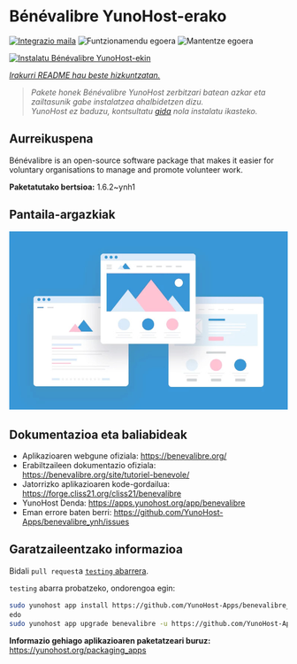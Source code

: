 <!--
Ohart ongi: README hau automatikoki sortu da <https://github.com/YunoHost/apps/tree/master/tools/readme_generator>ri esker
EZ editatu eskuz.
-->

# Bénévalibre YunoHost-erako

[![Integrazio maila](https://apps.yunohost.org/badge/integration/benevalibre)](https://ci-apps.yunohost.org/ci/apps/benevalibre/)
![Funtzionamendu egoera](https://apps.yunohost.org/badge/state/benevalibre)
![Mantentze egoera](https://apps.yunohost.org/badge/maintained/benevalibre)

[![Instalatu Bénévalibre YunoHost-ekin](https://install-app.yunohost.org/install-with-yunohost.svg)](https://install-app.yunohost.org/?app=benevalibre)

*[Irakurri README hau beste hizkuntzatan.](./ALL_README.md)*

> *Pakete honek Bénévalibre YunoHost zerbitzari batean azkar eta zailtasunik gabe instalatzea ahalbidetzen dizu.*  
> *YunoHost ez baduzu, kontsultatu [gida](https://yunohost.org/install) nola instalatu ikasteko.*

## Aurreikuspena

Bénévalibre is an open-source software package that makes it easier for voluntary organisations to manage and promote volunteer work.


**Paketatutako bertsioa:** 1.6.2~ynh1

## Pantaila-argazkiak

![Bénévalibre(r)en pantaila-argazkia](./doc/screenshots/example.jpg)

## Dokumentazioa eta baliabideak

- Aplikazioaren webgune ofiziala: <https://benevalibre.org/>
- Erabiltzaileen dokumentazio ofiziala: <https://benevalibre.org/site/tutoriel-benevole/>
- Jatorrizko aplikazioaren kode-gordailua: <https://forge.cliss21.org/cliss21/benevalibre>
- YunoHost Denda: <https://apps.yunohost.org/app/benevalibre>
- Eman errore baten berri: <https://github.com/YunoHost-Apps/benevalibre_ynh/issues>

## Garatzaileentzako informazioa

Bidali `pull request`a [`testing` abarrera](https://github.com/YunoHost-Apps/benevalibre_ynh/tree/testing).

`testing` abarra probatzeko, ondorengoa egin:

```bash
sudo yunohost app install https://github.com/YunoHost-Apps/benevalibre_ynh/tree/testing --debug
edo
sudo yunohost app upgrade benevalibre -u https://github.com/YunoHost-Apps/benevalibre_ynh/tree/testing --debug
```

**Informazio gehiago aplikazioaren paketatzeari buruz:** <https://yunohost.org/packaging_apps>
